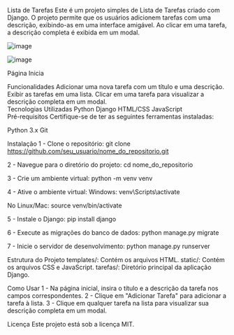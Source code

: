 Lista de Tarefas
Este é um projeto simples de Lista de Tarefas criado com Django. O projeto permite que os usuários adicionem tarefas com uma descrição, exibindo-as em uma interface amigável. Ao clicar em uma tarefa, a descrição completa é exibida em um modal.

![image](https://github.com/user-attachments/assets/ce92a12f-b082-4dcf-bfcb-a167e3d7e232)

![image](https://github.com/user-attachments/assets/798ed845-a27e-4165-9653-bcf4f36c25a7)


Página Inicia

Funcionalidades
Adicionar uma nova tarefa com um título e uma descrição.
Exibir as tarefas em uma lista.
Clicar em uma tarefa para visualizar a descrição completa em um modal.
<br>
Tecnologias Utilizadas
Python
Django
HTML/CSS
JavaScript
<br>
Pré-requisitos
Certifique-se de ter as seguintes ferramentas instaladas:

  Python 3.x
  Git

Instalação
1 - Clone o repositório:
  git clone https://github.com/seu_usuario/nome_do_repositorio.git

2 - Navegue para o diretório do projeto:
  cd nome_do_repositorio

3 - Crie um ambiente virtual:
  python -m venv venv

4 - Ative o ambiente virtual:
  Windows:
  venv\Scripts\activate
  
  No Linux/Mac:
  source venv/bin/activate

5 - Instale o Django:
  pip install django

6 - Execute as migrações do banco de dados:
  python manage.py migrate

7 - Inicie o servidor de desenvolvimento:
  python manage.py runserver

Estrutura do Projeto
templates/: Contém os arquivos HTML.
static/: Contém os arquivos CSS e JavaScript.
tarefas/: Diretório principal da aplicação Django.

Como Usar
1 - Na página inicial, insira o título e a descrição da tarefa nos campos correspondentes.
2 - Clique em "Adicionar Tarefa" para adicionar a tarefa à lista.
3 - Clique em qualquer tarefa na lista para visualizar sua descrição completa em um modal.

Licença
Este projeto está sob a licença MIT.
